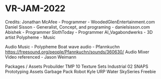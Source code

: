 # VR-JAM-2022

Credits:
Jonathan McAfee - Programmer - WoodedGlenEntertainment.com
Daniel Sisson - Generalist, Concept, and programing - danielsisson.com
Abishek - Programmer 
SlothToday - Programmer
Al_Vagabondwerks - 3D artist
Polypheme - Music

Audio
Music - Polypheme
Boat wave audio - Pfannkuchn https://freesound.org/people/Pfannkuchn/sounds/360630/ 
Audio Mixer Video referenced - Jason Weimann

Packages / Assets
Probuilder
TMP
10 Texture Sets Industrial 02
SNAPS Prototyping Assets
Garbage Pack
Robot Kyle
URP Water
SkySeries Freebie

